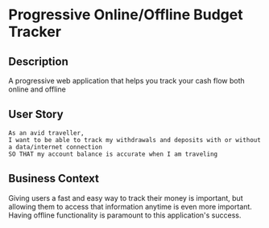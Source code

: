 # Progressive Online/Offline Budget Tracker

## Description

A progressive web application that helps you track your cash flow both online and offline

## User Story
```
As an avid traveller, 
I want to be able to track my withdrawals and deposits with or without a data/internet connection
SO THAT my account balance is accurate when I am traveling
```

## Business Context

Giving users a fast and easy way to track their money is important, but allowing them to access that information anytime is even more important. Having offline functionality is paramount to this application's success.
